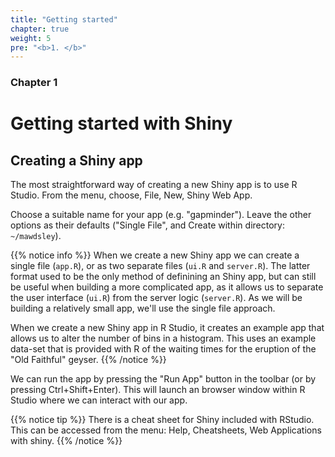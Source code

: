 ```yaml
---
title: "Getting started"
chapter: true
weight: 5
pre: "<b>1. </b>"
---
```


### Chapter 1

# Getting started with Shiny

## Creating a Shiny app

The most straightforward way of creating a new Shiny app is to use R Studio.  From the menu, choose, File, New, Shiny Web App.  

Choose a suitable name for your app (e.g. "gapminder").   Leave the other options as their defaults ("Single File", and Create within directory: `~/mawdsley`).

{{% notice info %}}
When we create a new Shiny app we can create a single file (`app.R`), or as two separate files (`ui.R` and `server.R`).   The latter format used to be the only method of definining an Shiny app, but can still be useful when building a more complicated app, as it allows us to separate the user interface (`ui.R`) from the server logic (`server.R`).  As we will be building a relatively small app, we'll use the single file approach.  

When we create a new Shiny app in R Studio, it creates an example app that allows us to alter the number of bins in a histogram.  This uses an example data-set that is provided with R of the waiting times for the eruption of the "Old Faithful" geyser.
{{% /notice %}}

We can run the app by pressing the "Run App" button in the toolbar (or by pressing Ctrl+Shift+Enter).  This will launch an browser window within R Studio where we can interact with our app.  

{{% notice tip %}}
There is a cheat sheet for Shiny included with RStudio.  This can be accessed from the menu: Help, Cheatsheets, Web Applications with shiny.
{{% /notice %}}
